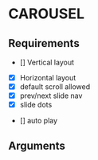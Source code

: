 # CAROUSEL

## Requirements

- [] Vertical layout
- [x] Horizontal layout
- [x] default scroll allowed
- [x] prev/next slide nav
- [x] slide dots
- [] auto play

## Arguments